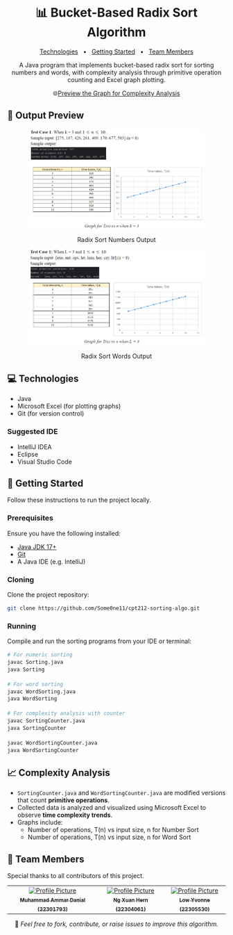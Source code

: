 
<h1 align="center" style="font-weight: bold;">📊 Bucket-Based Radix Sort Algorithm</h1>

<p align="center">
<a href="#technologies">Technologies</a>
<span>&nbsp; • &nbsp;</span>
<a href="#started">Getting Started</a>
<span>&nbsp; • &nbsp;</span>
<a href="#team">Team Members</a>
</p>

<p align="center">A Java program that implements bucket-based radix sort for sorting numbers and words, with complexity analysis through primitive operation counting and Excel graph plotting.</p>

<p align="center">
🌐<a href="Graph-Complexity-Analysis.htm" target="_blank" rel="noopener noreferrer">Preview the Graph for Complexity Analysis</a>
</p>

<h2 id="layout">📸 Output Preview</h2>

<div align="center">
<img src="assets/preview-num-sort.png" alt="Radix Sort Numbers Output" width="400px">
<p align="center">Radix Sort Numbers Output</p>
<img src="assets/preview-word-sort.png" alt="Radix Sort Words Output" width="400px" >
<p align="center">Radix Sort Words Output</p>
</div>

<h2 id="technologies">💻 Technologies</h2>

- Java
- Microsoft Excel (for plotting graphs)
- Git (for version control)

### Suggested IDE
- IntelliJ IDEA
- Eclipse
- Visual Studio Code

<h2 id="started">🚀 Getting Started</h2>

Follow these instructions to run the project locally.

<h3>Prerequisites</h3>

Ensure you have the following installed:

- [Java JDK 17+](https://www.oracle.com/java/technologies/javase-downloads.html)
- [Git](https://git-scm.com/)
- A Java IDE (e.g. IntelliJ)

<h3>Cloning</h3>

Clone the project repository:

```bash
git clone https://github.com/Some0ne11/cpt212-sorting-algo.git
```

<h3>Running</h3>

Compile and run the sorting programs from your IDE or terminal:

```bash
# For numeric sorting
javac Sorting.java
java Sorting

# For word sorting
javac WordSorting.java
java WordSorting

# For complexity analysis with counter
javac SortingCounter.java
java SortingCounter

javac WordSortingCounter.java
java WordSortingCounter
```

<h2>📈 Complexity Analysis</h2>

- `SortingCounter.java` and `WordSortingCounter.java` are modified versions that count **primitive operations**.
- Collected data is analyzed and visualized using Microsoft Excel to observe **time complexity trends**.
- Graphs include:
    - Number of operations, T(n) vs input size, n for Number Sort
    - Number of operations, T(n) vs input size, n for Word Sort

<h2 id="team">🤝 Team Members</h2>

<p>Special thanks to all contributors of this project.</p>
<table>
<tr>

<td align="center">
<a href="https://github.com/Some0ne11">
<img src="https://avatars.githubusercontent.com/u/122141550?v=4" width="100px;" alt="Profile Picture"/><br>
<sub>
<b>Muhammad Ammar Danial (22301793)</b>
</sub>
</a>
</td>

<td align="center">
<a href="https://github.com/ngxuanhern">
<img src="https://avatars.githubusercontent.com/u/177940919?v=4" width="100px;" alt="Profile Picture"/><br>
<sub>
<b>Ng Xuan Hern (22304061)</b>
</sub>
</a>
</td>

<td align="center">
<a href="https://github.com/L049XEZ">
<img src="https://avatars.githubusercontent.com/u/115411319?v=4" width="100px;" alt="Profile Picture"/><br>
<sub>
<b>Low Yvonne (22305530)</b>
</sub>
</a>
</td>

</tr>
</table>

<p align="center">
📘 <i>Feel free to fork, contribute, or raise issues to improve this algorithm.</i>
</p>